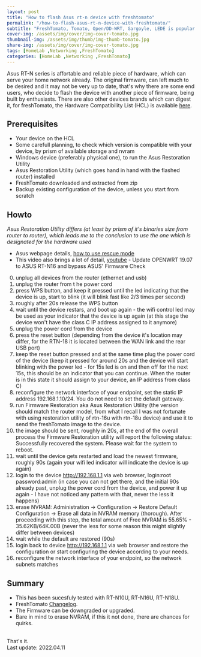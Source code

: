 ```yaml
---
layout: post
title: "How to flash Asus rt-n device with freshtomato"
permalink: "/how-to-flash-asus-rt-n-device-with-freshtomato/"
subtitle: "FreshTomato, Tomato, Open/DD-WRT, Gargoyle, LEDE is popular alternative for SOHO"
cover-img: /assets/img/cover/img-cover-tomato.jpg
thumbnail-img: /assets/img/thumb/img-thumb-tomato.jpg
share-img: /assets/img/cover/img-cover-tomato.jpg
tags: [HomeLab ,Networking ,FreshTomato]
categories: [HomeLab ,Networking ,FreshTomato]
---
```

Asus RT-N series is affortable and reliable piece of hardware, which can serve your home network already. The original firmware, can left much to be desired and it may not be very up to date, that's why there are some end users, who decide to flash the device with another piece of firmware, being built by enthusiasts. There are also other devices brands which can digest it, for freshTomato, the Hardware Compatibility List (HCL) is available [here](https://wiki.freshtomato.org/doku.php/hardware_compatibility).

## Prerequisites
+ Your device on the HCL
+ Some carefull planning, to check which version is compatible with your device, by prism of available storage and nvram
+ Windows device (preferably physical one), to run the Asus Restoration Utility
+ Asus Restoration Utility (which goes hand in hand with the flashed router) installed
+ FreshTomato downloaded and extracted from zip
+ Backup existing configuration of the device, unless you start from scratch

## Howto
*Asus Restoration Utility differs (at least by prism of it's binaries size from router to router), which leads me to the conclusion to use the one which is designated for the hardware used*

+ Asus webpage details, [how to use rescue mode](https://www.asus.com/en/support/FAQ/1000814/)
+ This video also brings a lot of detail, [youtube](https://www.youtube.com/watch?v=_b039vim0Jk) - Update OPENWRT 19.07 to ASUS RT-N16 and bypass ASUS' Firmware Check

0. unplug all devices from the router (ethernet and usb)
1. unplug the router from t he power cord
2. press WPS button, and keep it pressed until the led indicating that the device is up, start to blink (it will blink fast like 2/3 times per second)
3. roughly after 20s release the WPS button
4. wait until the device restars, and boot up again - the wifi control led may be used as your indicator that the device is up again (at this stage the device won't have the class C IP address assigned to it anymore)
5. unplug the power cord from the device
6. press the reset button (depending from the device it's location may differ, for the RTN-18 it is located between the WAN link and the rear USB port)
7. keep the reset button pressed and at the same time plug the power cord of the device (keep it pressed for around 20s and the device will start blinking with the power led - for 15s led is on and then off for the next 15s, this should be an indicator that you can continue. When the router is in this state it should assign to your device, an IP address from class C)
8. reconfigure the network interface of your endpoint, set the static IP address 192.168.1.10/24. You do not need to set the default gateway.
9. run Firmware Restoration aka Asus Restoration Utility (the version should match the router model, from what I recall I was not fortunate with using restoration utility of rtn-16u with rtn-18u device) and use it to send the freshTomato image to the device.
10. the image should be sent, roughly in 20s, at the end of the overall process the Firmware Restoration utility will report the following status: Successfully recovered the system. Please wait for the system to reboot.
11. wait until the device gets restarted and load the newest firmware, roughly 90s (again your wifi led indicator will indicate the device is up again)
12. login to the device http://192.168.1.1 via web browser, login:root password:admin (in case you can not get there, and the initial 90s already past, unplug the power cord from the device, and power it up again - I have not noticed any pattern with that, never the less it happens)
13. erase NVRAM: Administration -> Configuration -> Restore Default Configuration -> Erase all data in NVRAM memory (thorough). After proceeding with this step, the total amount of Free NVRAM is 55.65% - 35.62KB/64K.00B (never the less for some reason this might slightly differ between devices)
14. wait while the default are restored (90s)
15. login back to device http://192.168.1.1 via web browser and restore the configuration or start configuring the device according to your needs.
16. reconfigure the network interface of your endpoint, so the network subnets matches

## Summary
+ This has been sucesfuly tested with RT-N10U, RT-N16U, RT-N18U.
+ FreshTomato [Changelog](https://bitbucket.org/pedro311/freshtomato-arm/src/arm-master/CHANGELOG).
+ The Firmware can be downgraded or upgraded.
+ Bare in mind to erase NVRAM, if this it not done, there are chances for quirks.
<br>
That's it.<br>
Last update: 2022.04.11